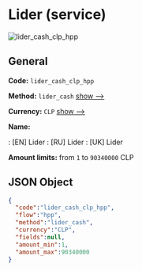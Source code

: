 
# Lider (service) 
![lider_cash_clp_hpp](https://static.openfintech.io/payment_methods/lider_cash_clp_hpp/logo.svg?w=400&c=v0.59.26#w200)  

## General 
 
**Code:** `lider_cash_clp_hpp` 
 
**Method:** `lider_cash` 
 [show -->](/payment-methods/lider_cash/) 
 
**Currency:** `CLP` [show -->](/currencies/CLP/) 
 
**Name:** 
 
:	[EN] Lider 
:	[RU] Lider 
:	[UK] Lider 
 
**Amount limits:** from `1` to `90340000` CLP 

## JSON Object 

```json
{
  "code":"lider_cash_clp_hpp",
  "flow":"hpp",
  "method":"lider_cash",
  "currency":"CLP",
  "fields":null,
  "amount_min":1,
  "amount_max":90340000
}
```  
